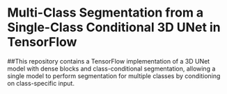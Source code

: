# Multi-Class Segmentation from a Single-Class Conditional 3D UNet in TensorFlow
##This repository contains a TensorFlow implementation of a 3D UNet model with dense blocks and class-conditional segmentation, allowing a single model to perform segmentation for multiple classes by conditioning on class-specific input.
